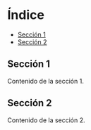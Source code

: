 # Índice  
- [Sección 1](#sección-1)  
- [Sección 2](#sección-2)  

## Sección 1  
Contenido de la sección 1.  

## Sección 2  
Contenido de la sección 2.  